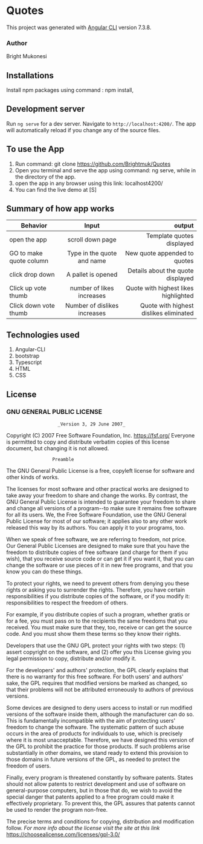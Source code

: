 # Quotes

This project was generated with [Angular CLI](https://github.com/angular/angular-cli) version 7.3.8.
### Author
Bright Mukonesi
## Installations
Install npm packages using command : npm install,


## Development server

Run `ng serve` for a dev server. Navigate to `http://localhost:4200/`. The app will automatically reload if you change any of the source files.

## To use the App
1. Run command: git clone https://github.com/Brightmuk/Quotes
2. Open you terminal and serve the app using command: ng serve, while
in the directory of the app.
3. open the app in any browser using this link: localhost4200/
4. You can find the live demo at [S]
## Summary of how app works

| Behavior                | Input                         | output                                |
|-------------------------|:-----------------------------:|--------------------------------------:|
| open the app            | scroll  down page             | Template quotes displayed             |
| GO to make quote column | Type in the quote and name    | New quote appended to quotes          |
| click drop down         | A pallet is opened            | Details about the quote displayed     |
| Click up vote thumb     |  number of likes increases    |Quote with highest likes highlighted   |
| Click down vote thumb   |  Number of dislikes increases |Quote with highest dislikes eliminated |

## Technologies used
1. Angular-CLI
2. bootstrap
3. Typescript
4. HTML
5. CSS

## License
### GNU GENERAL PUBLIC LICENSE ###
                       _Version 3, 29 June 2007_

 Copyright (C) 2007 Free Software Foundation, Inc. <https://fsf.org/>
 Everyone is permitted to copy and distribute verbatim copies
 of this license document, but changing it is not allowed.

                     Preamble

  The GNU General Public License is a free, copyleft license for
software and other kinds of works.

  The licenses for most software and other practical works are designed
to take away your freedom to share and change the works.  By contrast,
the GNU General Public License is intended to guarantee your freedom to
share and change all versions of a program--to make sure it remains free
software for all its users.  We, the Free Software Foundation, use the
GNU General Public License for most of our software; it applies also to
any other work released this way by its authors.  You can apply it to
your programs, too.

  When we speak of free software, we are referring to freedom, not
price.  Our General Public Licenses are designed to make sure that you
have the freedom to distribute copies of free software (and charge for
them if you wish), that you receive source code or can get it if you
want it, that you can change the software or use pieces of it in new
free programs, and that you know you can do these things.

  To protect your rights, we need to prevent others from denying you
these rights or asking you to surrender the rights.  Therefore, you have
certain responsibilities if you distribute copies of the software, or if
you modify it: responsibilities to respect the freedom of others.

  For example, if you distribute copies of such a program, whether
gratis or for a fee, you must pass on to the recipients the same
freedoms that you received.  You must make sure that they, too, receive
or can get the source code.  And you must show them these terms so they
know their rights.

  Developers that use the GNU GPL protect your rights with two steps:
(1) assert copyright on the software, and (2) offer you this License
giving you legal permission to copy, distribute and/or modify it.

  For the developers' and authors' protection, the GPL clearly explains
that there is no warranty for this free software.  For both users' and
authors' sake, the GPL requires that modified versions be marked as
changed, so that their problems will not be attributed erroneously to
authors of previous versions.

  Some devices are designed to deny users access to install or run
modified versions of the software inside them, although the manufacturer
can do so.  This is fundamentally incompatible with the aim of
protecting users' freedom to change the software.  The systematic
pattern of such abuse occurs in the area of products for individuals to
use, which is precisely where it is most unacceptable.  Therefore, we
have designed this version of the GPL to prohibit the practice for those
products.  If such problems arise substantially in other domains, we
stand ready to extend this provision to those domains in future versions
of the GPL, as needed to protect the freedom of users.

  Finally, every program is threatened constantly by software patents.
States should not allow patents to restrict development and use of
software on general-purpose computers, but in those that do, we wish to
avoid the special danger that patents applied to a free program could
make it effectively proprietary.  To prevent this, the GPL assures that
patents cannot be used to render the program non-free.

  The precise terms and conditions for copying, distribution and
modification follow.
_For more info about the license visit the site at this link_
https://choosealicense.com/licenses/gpl-3.0/
